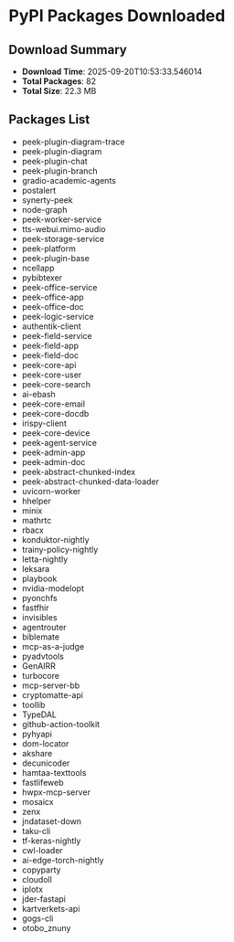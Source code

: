 # PyPI Packages Downloaded

## Download Summary
- **Download Time**: 2025-09-20T10:53:33.546014
- **Total Packages**: 82
- **Total Size**: 22.3 MB

## Packages List
- peek-plugin-diagram-trace
- peek-plugin-diagram
- peek-plugin-chat
- peek-plugin-branch
- gradio-academic-agents
- postalert
- synerty-peek
- node-graph
- peek-worker-service
- tts-webui.mimo-audio
- peek-storage-service
- peek-platform
- peek-plugin-base
- ncellapp
- pybibtexer
- peek-office-service
- peek-office-app
- peek-office-doc
- peek-logic-service
- authentik-client
- peek-field-service
- peek-field-app
- peek-field-doc
- peek-core-api
- peek-core-user
- peek-core-search
- ai-ebash
- peek-core-email
- peek-core-docdb
- irispy-client
- peek-core-device
- peek-agent-service
- peek-admin-app
- peek-admin-doc
- peek-abstract-chunked-index
- peek-abstract-chunked-data-loader
- uvicorn-worker
- hhelper
- minix
- mathrtc
- rbacx
- konduktor-nightly
- trainy-policy-nightly
- letta-nightly
- leksara
- playbook
- nvidia-modelopt
- pyonchfs
- fastfhir
- invisibles
- agentrouter
- biblemate
- mcp-as-a-judge
- pyadvtools
- GenAIRR
- turbocore
- mcp-server-bb
- cryptomatte-api
- toollib
- TypeDAL
- github-action-toolkit
- pyhyapi
- dom-locator
- akshare
- decunicoder
- hamtaa-texttools
- fastlifeweb
- hwpx-mcp-server
- mosaicx
- zenx
- jndataset-down
- taku-cli
- tf-keras-nightly
- cwl-loader
- ai-edge-torch-nightly
- copyparty
- cloudoll
- iplotx
- jder-fastapi
- kartverkets-api
- gogs-cli
- otobo_znuny
